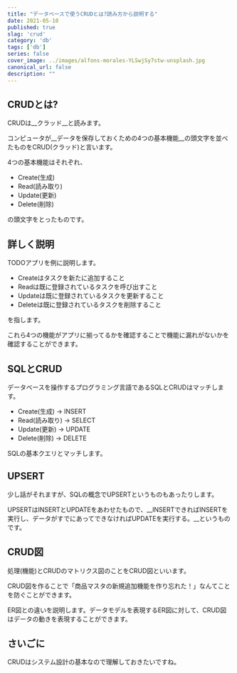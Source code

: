 ```yaml
---
title: "データベースで使うCRUDとは?読み方から説明する"
date: 2021-05-10
published: true
slag: 'crud'
category: 'db'
tags: ['db']
series: false
cover_image: ../images/alfons-morales-YLSwjSy7stw-unsplash.jpg
canonical_url: false
description: ""
---
```

## CRUDとは?
CRUDは__クラッド__と読みます。

コンピュータが__データを保存しておくための4つの基本機能__の頭文字を並べたものをCRUD(クラッド)と言います。

4つの基本機能はそれぞれ、

* Create(生成)
* Read(読み取り)
* Update(更新)
* Delete(削除)

の頭文字をとったものです。

## 詳しく説明
TODOアプリを例に説明します。

* Createはタスクを新たに追加すること
* Readは既に登録されているタスクを呼び出すこと
* Updateは既に登録されているタスクを更新すること
* Deleteは既に登録されているタスクを削除すること

を指します。

これら4つの機能がアプリに揃ってるかを確認することで機能に漏れがないかを確認することができます。

## SQLとCRUD
データベースを操作するプログラミング言語であるSQLとCRUDはマッチします。


* Create(生成) → INSERT
* Read(読み取り) → SELECT
* Update(更新) → UPDATE
* Delete(削除) → DELETE

SQLの基本クエリとマッチします。

## UPSERT
少し話がそれますが、SQLの概念でUPSERTというものもあったりします。

UPSERTはINSERTとUPDATEをあわせたもので、__INSERTできればINSERTを実行し、データがすでにあってできなければUPDATEを実行する。__というものです。

## CRUD図
処理(機能)とCRUDのマトリクス図のことをCRUD図といいます。

CRUD図を作ることで「商品マスタの新規追加機能を作り忘れた！」なんてことを防ぐことができます。

ER図との違いを説明します。データモデルを表現するER図に対して、CRUD図はデータの動きを表現することができます。

## さいごに
CRUDはシステム設計の基本なので理解しておきたいですね。

